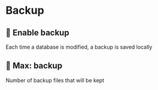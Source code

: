 # Backup

## 🧪 Enable backup

Each time a database is modified, a backup is saved locally

## 🧪 Max: backup

Number of backup files that will be kept

